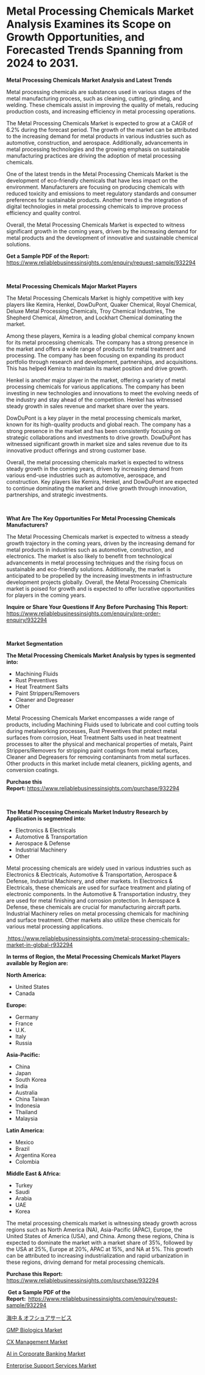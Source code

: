 <p><h1>Metal Processing Chemicals Market Analysis Examines its Scope on Growth Opportunities, and Forecasted Trends Spanning from 2024 to 2031.</h1></p><p><strong>Metal Processing Chemicals Market Analysis and Latest Trends</strong></p>
<p><p>Metal processing chemicals are substances used in various stages of the metal manufacturing process, such as cleaning, cutting, grinding, and welding. These chemicals assist in improving the quality of metals, reducing production costs, and increasing efficiency in metal processing operations.</p><p>The Metal Processing Chemicals Market is expected to grow at a CAGR of 6.2% during the forecast period. The growth of the market can be attributed to the increasing demand for metal products in various industries such as automotive, construction, and aerospace. Additionally, advancements in metal processing technologies and the growing emphasis on sustainable manufacturing practices are driving the adoption of metal processing chemicals.</p><p>One of the latest trends in the Metal Processing Chemicals Market is the development of eco-friendly chemicals that have less impact on the environment. Manufacturers are focusing on producing chemicals with reduced toxicity and emissions to meet regulatory standards and consumer preferences for sustainable products. Another trend is the integration of digital technologies in metal processing chemicals to improve process efficiency and quality control.</p><p>Overall, the Metal Processing Chemicals Market is expected to witness significant growth in the coming years, driven by the increasing demand for metal products and the development of innovative and sustainable chemical solutions.</p></p>
<p><strong>Get a Sample PDF of the Report:&nbsp;</strong> <a href="https://www.reliablebusinessinsights.com/enquiry/request-sample/932294">https://www.reliablebusinessinsights.com/enquiry/request-sample/932294</a></p>
<p>&nbsp;</p>
<p><strong>Metal Processing Chemicals Major Market Players</strong></p>
<p><p>The Metal Processing Chemicals Market is highly competitive with key players like Kemira, Henkel, DowDuPont, Quaker Chemical, Royal Chemical, Deluxe Metal Processing Chemicals, Troy Chemical Industries, The Shepherd Chemical, Almetron, and Lockhart Chemical dominating the market. </p><p>Among these players, Kemira is a leading global chemical company known for its metal processing chemicals. The company has a strong presence in the market and offers a wide range of products for metal treatment and processing. The company has been focusing on expanding its product portfolio through research and development, partnerships, and acquisitions. This has helped Kemira to maintain its market position and drive growth.</p><p>Henkel is another major player in the market, offering a variety of metal processing chemicals for various applications. The company has been investing in new technologies and innovations to meet the evolving needs of the industry and stay ahead of the competition. Henkel has witnessed steady growth in sales revenue and market share over the years.</p><p>DowDuPont is a key player in the metal processing chemicals market, known for its high-quality products and global reach. The company has a strong presence in the market and has been consistently focusing on strategic collaborations and investments to drive growth. DowDuPont has witnessed significant growth in market size and sales revenue due to its innovative product offerings and strong customer base.</p><p>Overall, the metal processing chemicals market is expected to witness steady growth in the coming years, driven by increasing demand from various end-use industries such as automotive, aerospace, and construction. Key players like Kemira, Henkel, and DowDuPont are expected to continue dominating the market and drive growth through innovation, partnerships, and strategic investments.</p></p>
<p>&nbsp;</p>
<p><strong>What Are The Key Opportunities For Metal Processing Chemicals Manufacturers?</strong></p>
<p><p>The Metal Processing Chemicals market is expected to witness a steady growth trajectory in the coming years, driven by the increasing demand for metal products in industries such as automotive, construction, and electronics. The market is also likely to benefit from technological advancements in metal processing techniques and the rising focus on sustainable and eco-friendly solutions. Additionally, the market is anticipated to be propelled by the increasing investments in infrastructure development projects globally. Overall, the Metal Processing Chemicals market is poised for growth and is expected to offer lucrative opportunities for players in the coming years.</p></p>
<p><strong>Inquire or Share Your Questions If Any Before Purchasing This Report:</strong> <a href="https://www.reliablebusinessinsights.com/enquiry/pre-order-enquiry/932294">https://www.reliablebusinessinsights.com/enquiry/pre-order-enquiry/932294</a></p>
<p>&nbsp;</p>
<p><strong>Market Segmentation</strong></p>
<p><strong>The Metal Processing Chemicals Market Analysis by types is segmented into:</strong></p>
<p><ul><li>Machining Fluids</li><li>Rust Preventives</li><li>Heat Treatment Salts</li><li>Paint Strippers/Removers</li><li>Cleaner and Degreaser</li><li>Other</li></ul></p>
<p><p>Metal Processing Chemicals Market encompasses a wide range of products, including Machining Fluids used to lubricate and cool cutting tools during metalworking processes, Rust Preventives that protect metal surfaces from corrosion, Heat Treatment Salts used in heat treatment processes to alter the physical and mechanical properties of metals, Paint Strippers/Removers for stripping paint coatings from metal surfaces, Cleaner and Degreasers for removing contaminants from metal surfaces. Other products in this market include metal cleaners, pickling agents, and conversion coatings.</p></p>
<p><strong>Purchase this Report:&nbsp;</strong><a href="https://www.reliablebusinessinsights.com/purchase/932294">https://www.reliablebusinessinsights.com/purchase/932294</a></p>
<p>&nbsp;</p>
<p><strong>The Metal Processing Chemicals Market Industry Research by Application is segmented into:</strong></p>
<p><ul><li>Electronics & Electricals</li><li>Automotive & Transportation</li><li>Aerospace & Defense</li><li>Industrial Machinery</li><li>Other</li></ul></p>
<p><p>Metal processing chemicals are widely used in various industries such as Electronics & Electricals, Automotive & Transportation, Aerospace & Defense, Industrial Machinery, and other markets. In Electronics & Electricals, these chemicals are used for surface treatment and plating of electronic components. In the Automotive & Transportation industry, they are used for metal finishing and corrosion protection. In Aerospace & Defense, these chemicals are crucial for manufacturing aircraft parts. Industrial Machinery relies on metal processing chemicals for machining and surface treatment. Other markets also utilize these chemicals for various metal processing applications.</p></p>
<p><a href="https://www.reliablebusinessinsights.com/metal-processing-chemicals-market-in-global-r932294">&nbsp;https://www.reliablebusinessinsights.com/metal-processing-chemicals-market-in-global-r932294</a></p>
<p><strong>In terms of Region, the Metal Processing Chemicals Market Players available by Region are:</strong></p>
<p>
    <p> <strong> North America: </strong>
        <ul>
            <li>United States</li>
            <li>Canada</li>
        </ul>
        </p> 
    <p> <strong> Europe: </strong>
        <ul>
            <li>Germany</li>
            <li>France</li>
            <li>U.K.</li>
            <li>Italy</li>
            <li>Russia</li>
        </ul>
        </p> 
    <p> <strong> Asia-Pacific: </strong>
        <ul>
            <li>China</li>
            <li>Japan</li>
            <li>South Korea</li>
            <li>India</li>
            <li>Australia</li>
            <li>China Taiwan</li>
            <li>Indonesia</li>
            <li>Thailand</li>
            <li>Malaysia</li>
        </ul>
        </p> 
    <p> <strong> Latin America: </strong>
        <ul>
            <li>Mexico</li>
            <li>Brazil</li>
            <li>Argentina Korea</li>
            <li>Colombia</li>
        </ul>
        </p> 
    <p> <strong> Middle East & Africa: </strong>
        <ul>
            <li>Turkey</li>
            <li>Saudi</li>
            <li>Arabia</li>
            <li>UAE</li>
            <li>Korea</li>
        </ul>
    </p>
    </p>
<p><p>The metal processing chemicals market is witnessing steady growth across regions such as North America (NA), Asia-Pacific (APAC), Europe, the United States of America (USA), and China. Among these regions, China is expected to dominate the market with a market share of 35%, followed by the USA at 25%, Europe at 20%, APAC at 15%, and NA at 5%. This growth can be attributed to increasing industrialization and rapid urbanization in these regions, driving demand for metal processing chemicals.</p></p>
<p><strong>Purchase this Report: </strong><a href="https://www.reliablebusinessinsights.com/purchase/932294">https://www.reliablebusinessinsights.com/purchase/932294</a></p>
<p>&nbsp;<strong>Get a Sample PDF of the Report:&nbsp;&nbsp;</strong><a href="https://www.reliablebusinessinsights.com/enquiry/request-sample/932294">https://www.reliablebusinessinsights.com/enquiry/request-sample/932294</a></p>
<p><strong></strong></p>
<p><p><a href="https://medium.com/@adalineconnelly2023/%E3%82%B5%E3%83%96%E3%82%B7%E3%83%BC%E3%82%84%E3%82%AA%E3%83%95%E3%82%B7%E3%83%A7%E3%82%A2%E3%82%B5%E3%83%BC%E3%83%93%E3%82%B9%E5%B8%82%E5%A0%B4%E3%81%AE%E6%88%A6%E7%95%A5%E7%9A%84%E6%B4%9E%E5%AF%9F-%E3%82%B5%E3%83%96%E3%82%B7%E3%83%BC%E3%82%84%E3%82%AA%E3%83%95%E3%82%B7%E3%83%A7%E3%82%A2%E3%82%B5%E3%83%BC%E3%83%93%E3%82%B9%E7%94%A3%E6%A5%AD%E3%81%AB%E3%81%8A%E3%81%91%E3%82%8B%E8%A3%BD%E5%93%81%E3%81%AE%E9%80%B2%E5%8C%96%E3%81%A8%E5%B8%82%E5%A0%B4%E3%82%BB%E3%82%B0%E3%83%A1%E3%83%B3%E3%83%86%E3%83%BC%E3%82%B7%E3%83%A7%E3%83%B3-89d87dc63a3a">海中 & オフショアサービス</a></p><p><a href="https://medium.com/@soloncarter1929/global-gmp-biologics-industry-types-applications-market-players-regional-growth-analysis-and-ec77bc3ca9ec">GMP Biologics Market</a></p><p><a href="https://medium.com/@stephanmorissette/global-cx-management-market-trends-insights-into-growth-opportunities-and-challenges-forecasted-74d7fec036c7">CX Management Market</a></p><p><a href="https://medium.com/@stephanmorissette/ai-in-corporate-banking-market-size-growth-trends-statistics-forecasts-2024-2031-9b1cb8b2ca9a">AI in Corporate Banking Market</a></p><p><a href="https://medium.com/@soloncarter1929/emerging-trends-in-enterprise-support-services-market-global-outlook-and-future-prospects-from-b1052d76bbb5">Enterprise Support Services Market</a></p></p>